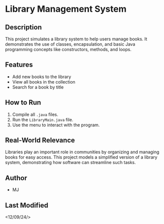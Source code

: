 # Library Management System

## Description
This project simulates a library system to help users manage books. It demonstrates the use of classes, encapsulation, and basic Java programming concepts like constructors, methods, and loops.

## Features
- Add new books to the library
- View all books in the collection
- Search for a book by title

## How to Run
1. Compile all `.java` files.
2. Run the `LibraryMain.java` file.
3. Use the menu to interact with the program.

## Real-World Relevance
Libraries play an important role in communities by organizing and managing books for easy access. This project models a simplified version of a library system, demonstrating how software can streamline such tasks.

## Author
- MJ


## Last Modified
<12/09/24/>